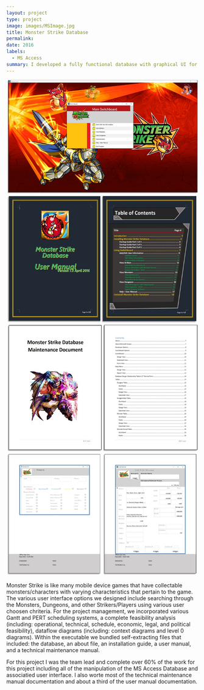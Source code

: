 ```yaml
---
layout: project
type: project
image: images/MSImage.jpg
title: Monster Strike Database
permalink: 
date: 2016
labels:
  - MS Access
summary: I developed a fully functional database with graphical UI for keeping record of the mobile game called Monster Strike.
---
```


<div class="ui small rounded images">
  <img class="ui image" src="../images/MSImage2.jpg">
  <img class="ui image" src="../images/MSImage3.jpg">
  <img class="ui image" src="../images/MSImage4.jpg">
  <img class="ui image" src="../images/MSImage5.jpg">
</div>

Monster Strike is like many mobile device games that have collectable monsters/characters with varying characteristics that pertain to the game.  The various user interface options we designed include searching through the Monsters, Dungeons, and other Strikers/Players using various user choosen chriteria.  For the project management, we incorporated various Gantt and PERT scheduling systems, a complete feasibility analysis (including: operational, technical, schedule, economic, legal, and political feasibility), dataflow diagrams (including: context diagrams and level 0 diagrams).  Within the executable we bundled self-extracting files that included: the database, an about file, an installation guide, a user manual, and a technical maintenance manual. 

For this project I was the team lead and complete over 60% of the work for this project including all of the manipulation of the MS Access Database and associatied user interface.  I also worte most of the technical maintenance manual documentation and about a third of the user manual documentation.


